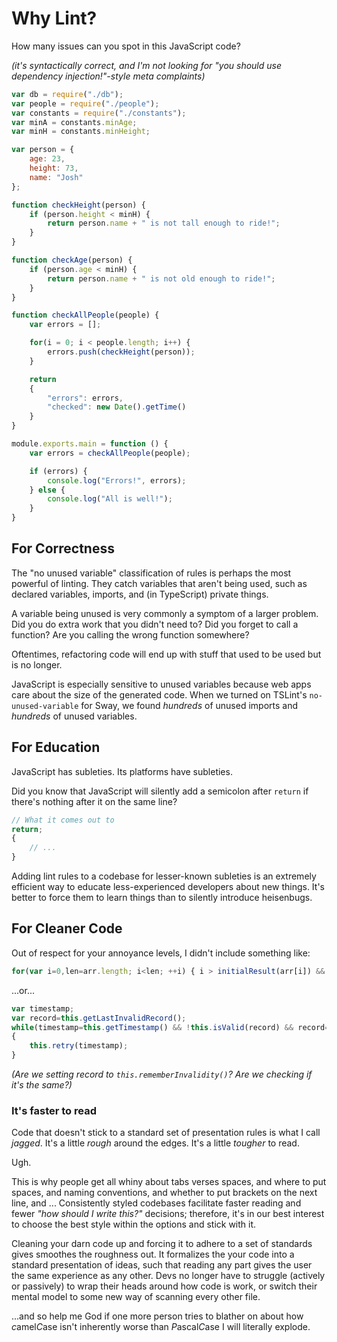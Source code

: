 # Why Lint?

How many issues can you spot in this JavaScript code?

*(it's syntactically correct, and I'm not looking for "you should use dependency injection!"-style meta complaints)*

```javascript
var db = require("./db");
var people = require("./people");
var constants = require("./constants");
var minA = constants.minAge;
var minH = constants.minHeight;

var person = {
	age: 23,
	height: 73,
	name: "Josh"
};

function checkHeight(person) {
    if (person.height < minH) {
        return person.name + " is not tall enough to ride!";
    }
}

function checkAge(person) {
    if (person.age < minH) {
        return person.name + " is not old enough to ride!";
    }
}

function checkAllPeople(people) {
    var errors = [];

    for(i = 0; i < people.length; i++) {
        errors.push(checkHeight(person));
    }

    return
    {
        "errors": errors,
        "checked": new Date().getTime()
    }
}

module.exports.main = function () {
    var errors = checkAllPeople(people);

    if (errors) {
        console.log("Errors!", errors);
    } else {
        console.log("All is well!");
    }
}
```

## For Correctness

The "no unused variable" classification of rules is perhaps the most powerful of linting.
They catch variables that aren't being used, such as declared variables, imports, and (in TypeScript) private things.

A variable being unused is very commonly a symptom of a larger problem.
Did you do extra work that you didn't need to?
Did you forget to call a function?
Are you calling the wrong function somewhere?

Oftentimes, refactoring code will end up with stuff that used to be used but is no longer.

JavaScript is especially sensitive to unused variables because web apps care about the size of the generated code.
When we turned on TSLint's `no-unused-variable` for Sway, we found *hundreds* of unused imports and *hundreds* of unused variables.


## For Education

JavaScript has subleties.
Its platforms have subleties.

Did you know that JavaScript will silently add a semicolon after `return` if there's nothing after it on the same line?

```javascript
// What it comes out to
return;
{
    // ...
}
```

Adding lint rules to a codebase for lesser-known subleties is an extremely efficient way to educate less-experienced developers about new things.
It's better to force them to learn things than to silently introduce heisenbugs.


## For Cleaner Code

Out of respect for your annoyance levels, I didn't include something like:

```javascript
for(var i=0,len=arr.length; i<len; ++i) { i > initialResult(arr[i]) && otherResult(arr[i + 1 % arr.length]); }
```

...or...

```javascript
var timestamp;
var record=this.getLastInvalidRecord();
while(timestamp=this.getTimestamp() && !this.isValid(record) && record=this.rememberInvalidity())
{
    this.retry(timestamp);
}
```

*(Are we setting record to `this.rememberInvalidity()`? Are we checking if it's the same?)*


### It's faster to read

Code that doesn't stick to a standard set of presentation rules is what I call *jagged*.
It's a little *rough* around the edges.
It's a little *tougher* to read.

Ugh.

This is why people get all whiny about tabs verses spaces, and where to put spaces, and naming conventions, and whether to put brackets on the next line, and ...
Consistently styled codebases facilitate faster reading and fewer *"how should I write this?"* decisions; therefore, it's in our best interest to choose the best style within the options and stick with it.

Cleaning your darn code up and forcing it to adhere to a set of standards gives smoothes the roughness out.
It formalizes the your code into a standard presentation of ideas, such that reading any part gives the user the same experience as any other.
Devs no longer have to struggle (actively or passively) to wrap their heads around how code is work, or switch their mental model to some new way of scanning every other file.

...and so help me God if one more person tries to blather on about how *c*amel*C*ase isn't inherently worse than *P*ascal*C*ase I will literally explode.
